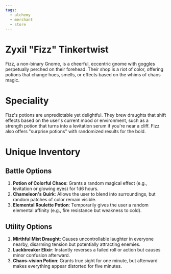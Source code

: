 ```yaml
---
tags:
  - alchemy
  - merchant
  - store
---
```

# Zyxil "Fizz" Tinkertwist
Fizz, a non-binary Gnome, is a cheerful, eccentric gnome with goggles perpetually perched on their forehead. Their shop is a riot of color, offering potions that change hues, smells, or effects based on the whims of chaos magic.
# Speciality
Fizz's potions are unpredictable yet delightful. They brew draughts that shift effects based on the user's current mood or environment, such as a strength potion that turns into a levitation serum if you're near a cliff. Fizz also offers "surprise potions" with randomized results for the bold.
# Unique Inventory
## Battle Options
1. **Potion of Colorful Chaos**: Grants a random magical effect (e.g., levitation or glowing eyes) for 1d6 hours.
2. **Chameleon's Quirk**: Allows the user to blend into surroundings, but random patches of color remain visible.
3. **Elemental Roulette Potion**: Temporarily gives the user a random elemental affinity (e.g., fire resistance but weakness to cold).
## Utility Options
1. **Mirthful Mist Draught**: Causes uncontrollable laughter in everyone nearby, disarming tension but potentially attracting enemies.
2. **Luckbreaker Elixir**: Instantly reverses a failed roll or action but causes minor confusion afterward.
3. **Chaos-vision Potion**: Grants true sight for one minute, but afterward makes everything appear distorted for five minutes.